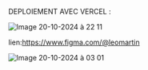 DEPLOIEMENT AVEC VERCEL :


![Image 20-10-2024 à 22 11](https://github.com/user-attachments/assets/41bb26b3-a946-44eb-84ad-aa161da89152)




lien:https://www.figma.com/@leomartin



![Image 20-10-2024 à 03 01](https://github.com/user-attachments/assets/0f6c4850-a0cf-411c-abe5-eb64ae21ce92)

